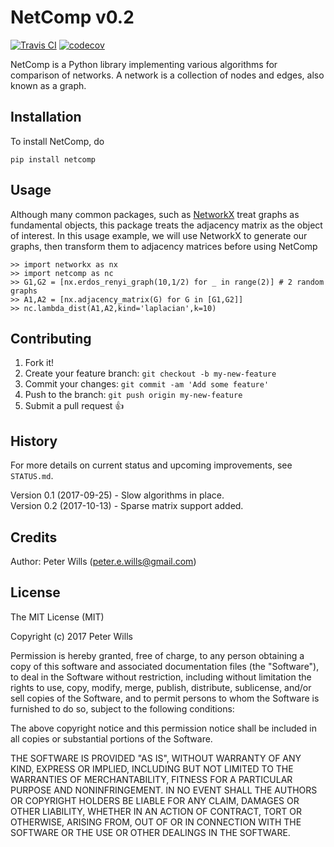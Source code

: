 # NetComp v0.2

[![Travis CI](https://travis-ci.org/peterewills/NetComp.svg?branch=master)](https://travis-ci.org/peterewills/NetComp)
[![codecov](https://codecov.io/gh/peterewills/NetComp/branch/master/graph/badge.svg)](https://codecov.io/gh/peterewills/NetComp)
 
NetComp is a Python library implementing various algorithms for comparison of networks. A network is a collection of nodes and edges, also known as a graph.
 
## Installation
 
To install NetComp, do

	pip install netcomp
 
## Usage

Although many common packages, such as [NetworkX](https://github.com/networkx/networkx) treat graphs as fundamental objects, this package treats the adjacency matrix as the object of interest. In this usage example, we will use NetworkX to generate our graphs, then transform them to adjacency matrices before using NetComp

	>> import networkx as nx
	>> import netcomp as nc
	>> G1,G2 = [nx.erdos_renyi_graph(10,1/2) for _ in range(2)] # 2 random graphs
	>> A1,A2 = [nx.adjacency_matrix(G) for G in [G1,G2]]
	>> nc.lambda_dist(A1,A2,kind='laplacian',k=10)
 
## Contributing
 
1. Fork it!
2. Create your feature branch: `git checkout -b my-new-feature`
3. Commit your changes: `git commit -am 'Add some feature'`
4. Push to the branch: `git push origin my-new-feature`
5. Submit a pull request :+1:
 
## History

For more details on current status and upcoming improvements, see `STATUS.md`.
 
Version 0.1 (2017-09-25) - Slow algorithms in place.  
Version 0.2 (2017-10-13) - Sparse matrix support added.
 
## Credits
 
Author: Peter Wills (peter.e.wills@gmail.com)
 
## License
 
The MIT License (MIT)

Copyright (c) 2017 Peter Wills

Permission is hereby granted, free of charge, to any person obtaining a copy of this software and associated documentation files (the "Software"), to deal in the Software without restriction, including without limitation the rights to use, copy, modify, merge, publish, distribute, sublicense, and/or sell copies of the Software, and to permit persons to whom the Software is furnished to do so, subject to the following conditions:

The above copyright notice and this permission notice shall be included in all copies or substantial portions of the Software.

THE SOFTWARE IS PROVIDED "AS IS", WITHOUT WARRANTY OF ANY KIND, EXPRESS OR IMPLIED, INCLUDING BUT NOT LIMITED TO THE WARRANTIES OF MERCHANTABILITY, FITNESS FOR A PARTICULAR PURPOSE AND NONINFRINGEMENT. IN NO EVENT SHALL THE AUTHORS OR COPYRIGHT HOLDERS BE LIABLE FOR ANY CLAIM, DAMAGES OR OTHER LIABILITY, WHETHER IN AN ACTION OF CONTRACT, TORT OR OTHERWISE, ARISING FROM, OUT OF OR IN CONNECTION WITH THE SOFTWARE OR THE USE OR OTHER DEALINGS IN THE SOFTWARE.
